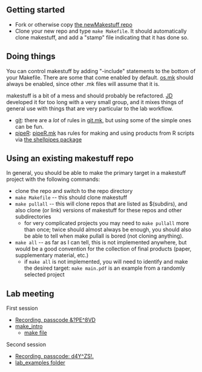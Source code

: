 ## Getting started

* Fork or otherwise copy [the newMakestuff repo](https://github.com/dushoff/newMakestuff.git)
* Clone your new repo and type `make Makefile`. It should automatically clone makestuff, and add a "stamp" file indicating that it has done so.

## Doing things

You can control makestuff by adding "-include" statements to the bottom of your Makefile. There are some that come enabled by default. [os.mk](https://github.com/dushoff/makestuff/blob/master/os.mk) should always be enabled, since other .mk files will assume that it is.

makestuff is a bit of a mess and should probably be refactored. [JD](https://mac-theobio.github.io/dushoff.html) developed it for too long with a very small group, and it mixes things of general use with things that are very particular to the lab workflow.

* [git](git.md): there are a _lot_ of rules in [git.mk](https://github.com/dushoff/makestuff/blob/master/git.mk), but using some of the simple ones can be fun.
* [pipeR](pipeR.md): [pipeR.mk](https://github.com/dushoff/makestuff/blob/master/pipeR.mk) has rules for making and using products from R scripts via [the shellpipes package](https://dushoff.github.io/shellpipes/)

## Using an existing makestuff repo

In general, you should be able to make the primary target in a makestuff project with the following commands:

* clone the repo and switch to the repo directory
* `make Makefile` -- this should clone makestuff
* `make pullall` -- this will clone repos that are listed as $(subdirs), and also clone (or link) versions of makestuff for these repos and other subdirectories
	* for very complicated projects you may need to `make pullall` more than once; twice should almost always be enough, you should also be able to tell when make pullall is bored (not cloning anything).
* `make all` -- as far as I can tell, this is not implemented anywhere, but would be a good convention for the collection of final products (paper, supplementary material, etc.)
	* if `make all` is not implemented, you will need to identify and make the desired target: `make main.pdf` is an example from a randomly selected project

## Lab meeting

First session
* [Recording, passcode &?PE^8VD](https://mcmaster.zoom.us/rec/share/HX-pI_xXnIz0gD5emMY-MUqfcBQYLC1i2Sk_lrlm70s5t0vPeQHD_oWanGjWFOah.VMu6cbV7oambjL02)
* [make_intro](make_intro.md)
	* [make file](make_intro.mk)

Second session
* [Recording, passcode: d4Y^ZS!.](https://mcmaster.zoom.us/rec/share/DRSKzbOfb7ITFikFPWtjBF3R8bR0-o6DnmHaiDWriwbsskDTETNTbigIgBAnO2RJ.aT5AgudgBl7Bm4Gd)
* [lab_examples folder](https://github.com/mac-theobio/useMakestuff/tree/master/lab_examples)
